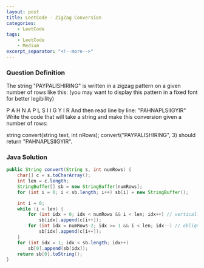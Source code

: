 ```yaml
---
layout: post
title: LeetCode - ZigZag Conversion
categories:
    - LeetCode
tags:
    - LeetCode
    - Medium
excerpt_separator: "<!--more-->"
---
```


### Question Definition
The string "PAYPALISHIRING" is written in a zigzag pattern on a given number of rows like this: (you may want to display this pattern in a fixed font for better legibility)

P   A   H   N
A P L S I I G
Y   I   R
And then read line by line: "PAHNAPLSIIGYIR"
Write the code that will take a string and make this conversion given a number of rows:

string convert(string text, int nRows);
convert("PAYPALISHIRING", 3) should return "PAHNAPLSIIGYIR".
<!--more-->
### Java Solution
```java
public String convert(String s, int numRows) {
    char[] c = s.toCharArray();
    int len = c.length;
    StringBuffer[] sb = new StringBuffer[numRows];
    for (int i = 0; i < sb.length; i++) sb[i] = new StringBuffer();

    int i = 0;
    while (i < len) {
        for (int idx = 0; idx < numRows && i < len; idx++) // vertically down
            sb[idx].append(c[i++]);
        for (int idx = numRows-2; idx >= 1 && i < len; idx--) // obliquely up
            sb[idx].append(c[i++]);
    }
    for (int idx = 1; idx < sb.length; idx++)
        sb[0].append(sb[idx]);
    return sb[0].toString();
}
```
